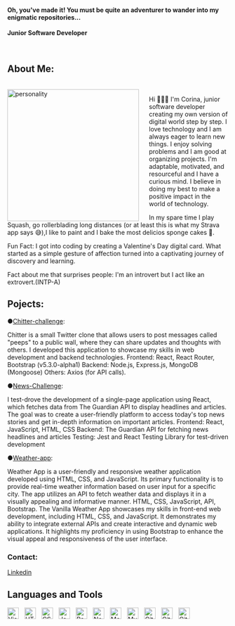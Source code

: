 #### Oh, you've made it! You must be quite an adventurer to wander into my enigmatic repositories...

**Junior Software Developer**

<br/>

## About Me:

<br/>

<img align="left" width="300px" alt="personality" style="padding-right:20px" src="https://s3.amazonaws.com/shecodesio-production/uploads/files/000/090/370/original/pngegg.png?1689621386"/>

Hi 🙋🏻‍♀️ I'm Corina, junior software developer creating my own version of digital world step by step. I love technology and I am always eager to learn new things. I enjoy solving problems and I am good at organizing projects. I'm adaptable, motivated, and resourceful and I have a curious mind. I believe in doing my best to make a positive impact in the world of technology.

In my spare time I play Squash, go rollerblading long distances (or at least this is what my Strava app says 😅),I like to paint and I bake the most delicios sponge cakes 🥰.

Fun Fact: I got into coding by creating a Valentine's Day digital card. What started as a simple gesture of affection turned into a captivating journey of discovery and learning.

Fact about me that surprises people: I'm an introvert but I act like an extrovert.(INTP-A)

## Pojects:

●[Chitter-challenge](https://github.com/ecorina/Public-Chitter-app):

Chitter is a small Twitter clone that allows users to post messages called "peeps" to a public wall, where they can share updates and thoughts with others. I developed this application to showcase my skills in web development and backend technologies.
Frontend: React, React Router, Bootstrap (v5.3.0-alpha1)
Backend: Node.js, Express.js, MongoDB (Mongoose)
Others: Axios (for API calls).

●[News-Challenge](https://github.com/ecorina/News-challenge-Public):

I test-drove the development of a single-page application using React, which fetches data from The Guardian API to display headlines and articles. The goal was to create a user-friendly platform to access today's top news stories and get in-depth information on important articles.
Frontend: React, JavaScript, HTML, CSS
Backend: The Guardian API for fetching news headlines and articles
Testing: Jest and React Testing Library for test-driven development

●[Weather-app](https://github.com/ecorina/vanilla-weather-app):

Weather App is a user-friendly and responsive weather application developed using HTML, CSS, and JavaScript. Its primary functionality is to provide real-time weather information based on user input for a specific city. The app utilizes an API to fetch weather data and displays it in a visually appealing and informative manner.
HTML, CSS, JavaScript, API, Bootstrap.
The Vanilla Weather App showcases my skills in front-end web development, including HTML, CSS, and JavaScript. It demonstrates my ability to integrate external APIs and create interactive and dynamic web applications.
It highlights my proficiency in using Bootstrap to enhance the visual appeal and responsiveness of the user interface.

### Contact:

[Linkedin](https://www.linkedin.com/in/ecorinaserban/)

## Languages and Tools

<img align="left" alt="Visual Studio Code" width="26px" src="https://cdn.jsdelivr.net/gh/devicons/devicon/icons/vscode/vscode-original.svg" style="padding-right:10px;"/>
<img align="left" alt="HTML5" width="26px" src="https://cdn.jsdelivr.net/gh/devicons/devicon/icons/html5/html5-original.svg" style="padding-right:10px;" />
<img align="left" alt="CSS3" width="26px" src="https://cdn.jsdelivr.net/gh/devicons/devicon/icons/css3/css3-original.svg" style="padding-right:10px;" />
<img align="left" alt="JavaScript" width="26px" src="https://cdn.jsdelivr.net/gh/devicons/devicon/icons/javascript/javascript-original.svg" style="padding-right:10px;" />
<img align="left" alt="React" width="26px" src="https://cdn.jsdelivr.net/gh/devicons/devicon/icons/react/react-original.svg" style="padding-right:10px;" />
<img align="left" alt="Node.js" width="26px" src="https://cdn.jsdelivr.net/gh/devicons/devicon/icons/nodejs/nodejs-original.svg" style="padding-right:10px;" />
<img align="left" alt="MongoDB" width="26px" src="https://cdn.jsdelivr.net/gh/devicons/devicon/icons/mongodb/mongodb-original.svg" style="padding-right:10px;" />
<img align="left" alt="MySQL" width="26px" src="https://cdn.jsdelivr.net/gh/devicons/devicon/icons/mysql/mysql-original.svg" style="padding-right:10px;" />
<img align="left" alt="GitHub" width="26px" src="https://user-images.githubusercontent.com/3369400/139447912-e0f43f33-6d9f-45f8-be46-2df5bbc91289.png" style="padding-right:10px;" />
<img align="left" alt="GitHub" width="26px" src="https://media.licdn.com/dms/image/C560BAQGvV_5x3UBMJA/company-logo_200_200/0/1571158216754?e=1697673600&v=beta&t=gf-6EQjmsly9tfcFCOAmPoZREuhnyxIxLW0pr5OV1yw" style="padding-right:10px;" />
<img align="left" alt="GitHub" width="26px" src="https://media.licdn.com/dms/image/C560BAQGy6HfZ0i7mlA/company-logo_200_200/0/1628861565317?e=1697673600&v=beta&t=T_4M3AZu4BDtNztOcfHRVqOl9ihPh0ye-PAZ40KXboo" style="padding-right:10px;" />
<!--
**ecorina/ecorina** is a ✨ _special_ ✨ repository because its `README.md` (this file) appears on your GitHub profile.

-->
